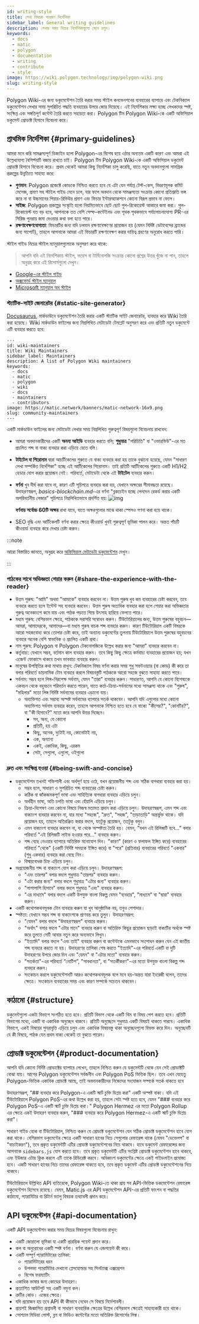 ```yaml
---
id: writing-style
title: লেখা বিষয়ক সাধারণ নির্দেশিকা
sidebar_label: General writing guidelines
description: লেখার সময় নিচের নির্দেশিকাগুলো মেনে চলুন।
keywords:
  - docs
  - matic
  - polygon
  - documentation
  - writing
  - contribute
  - style
image: https://wiki.polygon.technology/img/polygon-wiki.png
slug: writing-style
---
```


Polygon Wiki-এর জন্য ডকুমেন্টেশন তৈরি করার সময় স্টাইল কনভেনশনের ব্যবহারের ব্যাপারে এবং
টেকনিক্যাল ডকুমেন্টেশন লেখার সময় সুপরিচিত পদ্ধতি ব্যবহারের উপরে জোর দিয়েছে।
এই নির্দেশিকার লক্ষ্য হচ্ছে লেখকদের স্পষ্ট, সংক্ষিপ্ত এবং সঙ্গতিপূর্ণ কন্টেন্ট তৈরি করতে
সহায়তা করা। Polygon টিম Polygon Wiki-কে একটি অফিসিয়াল ডকুমেন্ট প্রোডাক্ট হিসাবে বিবেচনা করে।

## প্রাথমিক নির্দেশিকা {#primary-guidelines}

আমরা মনে করি সামঞ্জস্যপূর্ণ ডিজাইন হলো Polygon-এর বিশেষ হয়ে ওঠার অন্যতম একটি কারণ এবং আমরা এই উল্লেখযোগ্য বৈশিষ্ট্য়টি বজায় রাখতে চাই। Polygon টিম Polygon Wiki-কে একটি অফিসিয়াল
ডকুমেন্ট প্রোডাক্ট হিসাবে বিবেচনা করে। প্রথম থেকেই আমরা কিছু নির্দেশিকা চালু করেছি, যাতে নতুন অবদানগুলো সামগ্রিক প্রকল্পের উন্নতিতে সাহায্য করে:

- **গুণমান**: Polygon প্রজেক্টে কোডকে নিশ্চিত করতে হবে যে এটা যেন পর্যাপ্ত টেস্ট-কেস, বিবরণমূলক কমিট মেসেজ,
প্রমাণ সহ স্টাইল গাইড মেনে চলে, যার ফলে অবদান থেকে সামঞ্জস্যতা সংক্রান্ত কোনো প্রতিশ্রুতি ভঙ্গ করে না বা
উচ্চমানের পিয়ার-রিভিউর প্রমাণ এবং ফিচার ইন্টারঅ্যাকশনে
কোনো বিরূপ প্রভাব না ফেলে।
- **সাইজ**: Polygon প্রকল্পের সংস্কৃতি হলো নিয়মিতভাবে ছোট ছোট পুল-রিকোয়েস্ট আকারে
জমা করা। পুল-রিকোয়েস্ট যত বড় হবে, আপনাকে তত বেশি সেল্ফ-কন্টেইনড এবং পৃথক পৃথকভাবে পর্যালোচনাযোগ্য PR-এর সিরিজ পুনরায় জমা দেওয়ার কথা বলা হতে পারে।
- **রক্ষণাবেক্ষণযোগ্যতা**: ফিচারটির জন্য যদি চলমান রক্ষণাবেক্ষণের প্রয়োজন হয় (যেমন
নির্দিষ্ট ডেটাবেসের ব্র্যান্ডের জন্য সাপোর্ট), তাহলে আপনাকে আমরা এই ফিচারটি রক্ষণাবেক্ষণ করার
দায়িত্ব গ্রহণের অনুরোধ করতে পারি।

স্টাইল গাইড নিচের স্টাইল ম্যানুয়ালগুলোকে অনুসরণ করে থাকে:

> আপনি যদি এই নির্দেশিকায় স্টাইল, ভয়েস বা টার্মিনোলজি সংক্রান্ত কোনো প্রশ্নের উত্তর খুঁজে না পান,
> তাহলে অনুগ্রহ করে এই রিসোর্সগুলো দেখুন।

- [Google-এর স্টাইল গাইড](https://github.com/google/styleguide/blob/gh-pages/docguide/style.md)
- [অক্সফোর্ড স্টাইল ম্যানুয়াল](https://global.oup.com/academic/product/new-oxford-style-manual-9780198767251?cc=nl&lang=en&)
- [Microsoft ম্যানুয়াল অব স্টাইল](https://docs.microsoft.com/en-us/style-guide/welcome/)

### স্ট্যাটিক-সাইট জেনারেটর {#static-site-generator}

[Docusaurus](https://docusaurus.io/), মার্কডাউনে ডকুমেন্টেশন তৈরি করার একটি স্ট্যাটিক সাইট জেনারেটর,
ব্যবহার করে Wiki তৈরি করা হয়েছে। Wiki মার্কডাউন ফাইলের জন্য নিম্নলিখিত মেটাডেটা টেমপ্লেট অনুসরণ করে এবং
প্রতিটি নতুন ডকুমেন্টে এটি ব্যবহার করতে হবে:

```
---
id: wiki-maintainers
title: Wiki Maintainers
sidebar_label: Maintainers
description: A list of Polygon Wiki maintainers
keywords:
  - docs
  - matic
  - polygon
  - wiki
  - docs
  - maintainers
  - contributors
image: https://matic.network/banners/matic-network-16x9.png
slug: community-maintainers
---
```

একটি মার্কডাউন ফাইলের জন্য মেটাডেটা লেখার সময় নিম্নলিখিত গুরুত্বপূর্ণ বিষয়গুলো বিবেচনায় রাখবেন:
- আমরা অবদানকারীদের একটি **অনন্য আইডি** ব্যবহার করতে বলি; **শুধুমাত্র** "পরিচিতি" বা "ওভারভিউ"-এর মত প্রচলিত শব্দ বা বাক্য ব্যবহার করা এড়িয়ে যেতে বলি।
- **টাইটেল বা শিরোনাম** দ্বারা আচর্টিকেলের শুরুতে যে বাক্য ব্যবহার করা হয় তাকে বুঝানো হয়েছে, যেমন "সাধারণ লেখা সম্পর্কিত নির্দেশিকা" হচ্ছে এই আর্টিকেলের শিরোনাম। তাই প্রতিটি আর্টিকেলের শুরুতে একটি H1/H2 হেডার যোগ করার প্রয়োজন নেই। পরিবর্তে, মেটাডেটা থেকে এই **টাইটেল** ব্যবহার করুন।
- **বর্ণনা** খুব দীর্ঘ করা যাবে না, কারণ এটি সূচিপত্রে ব্যবহার করা হয়, যেখানে অক্ষরের সীমাবদ্ধতা রয়েছে। উদাহরণস্বরূপ, *basics-blockchain.md*-এর বর্ণনা "ব্লকচেইন হচ্ছে লেনদেন রেকর্ড করার একটি অপরিবর্তনীয় লেজার" সূচিপত্রে নিম্নলিখিতভাবে প্রদর্শিত হয়: ![img](/img/contribute/index-tile.png)

  **বর্ণনায়** **সর্বোচ্চ 60টি অক্ষর** রাখা যাবে, যাতে অক্ষরগুলোর মাঝে থাকা স্পেসও গণনা করা হয়ে থাকে।
- SEO বৃদ্ধি এবং আর্টিকেলটি বর্ণনা করার ক্ষেত্রে কীওয়ার্ড খুবই গুরুত্বপূর্ণ ভূমিকা পালন করে। অন্তত পাঁচটি কীওয়ার্ড ব্যবহার করে দেখার চেষ্টা করুন।

:::note

আরো বিস্তারিত জানতে,
অনুগ্রহ করে [অফিসিয়াল মেটাডেটা ডকুমেন্টেশন](https://docusaurus.io/docs/next/api/plugins/@docusaurus/plugin-content-docs#markdown-front-matter) দেখুন।

:::

### পাঠকের সাথে অভিজ্ঞতা শেয়ার করুন {#share-the-experience-with-the-reader}

- উত্তম পুরুষ: "আমি" অথবা "আমাকে" ব্যবহার করবেন না। উত্তম পুরুষ খুব কম ব্যবহারের চেষ্টা করবেন, তবে ব্যবহার করতে হলে
ইন্টেন্ট সহ ব্যবহার করবেন। উত্তম পুরুষ অত্যধিক ব্যবহার করা হলে শেয়ার করা অভিজ্ঞতার গুরুত্ব অনেকাংশে কমে যায়
এবং পাঠক পড়তে গিয়ে উৎসাহ হারিয়ে ফেলতে পারে।
- মধ্যম পুরুষ: বেশিরভাগ ক্ষেত্রে, পাঠককে সরাসরি সম্বোধন করুন। টিউটোরিয়ালের জন্য, উত্তম পুরুষের
বহুবচন—আমরা, আমাদেরকে, আমাদের—বা মধ্যম পুরুষ বাচক শব্দ ব্যবহার করুন। কারণ টিউটোরিয়াল একটি বিষয়কে আরো সহজবোধ্য করে তোলার চেষ্টা করে, তাই অন্যান্য ডকুমেন্টের তুলনায় টিউটোরিয়ালে
উত্তম পুরুষের বহুবচনের ব্যবহার অনেক বেশি স্বাভাবিক ও প্রচলিত একটি প্রথা।
- নাম পুরুষ: Polygon বা Polygon টেকনোলজিকে উল্লেখ করার জন্য "আমরা" ব্যবহার করবেন না।
- কর্তৃবাচ্য: যেখানে সম্ভব, বর্তমান কাল ব্যবহার করুন। তবে কিছু কিছু ক্ষেত্রে কর্মবাচ্য
ব্যবহারের প্রয়োজন হয়; যখন এজেন্ট ফোকাসে থাকবে তখন ভাববাচ্য ব্যবহার করুন।
- মানুষের উপস্থিতির কথা মাথায় রাখুন: টেকনিক্যাল বিষয় বর্ণনা করার সময় শুধু সফটওয়্যার (বা কোড) কী করে তা বলার পরিবর্তে ডায়নামিক টোন ব্যবহার করলে বিষয়বস্তুটি পাঠককে
আরো সহজে বুঝতে সাহায্য করতে পারে।
- সর্বনাম: সম্ভব হলে লিঙ্গ-নিরপেক্ষ সর্বনাম, যেমন "তারা" ব্যবহার করুন। সাধারণত, আপনি
যে কোনো বিশেষ্যকে একবচন থেকে বহুবচনে পরিবর্তন করতে পারেন, যাতে কর্তা-ক্রিয়া-সর্বনামের মধ্যে সামঞ্জস্য থাকে এবং
"পুরুষ", "মহিলার" মতো লিঙ্গ নির্দিষ্ট সর্বনামের ব্যবহার এড়ানো যায়।
  - অব্যক্তিগত এবং সম্ভাব্য অস্পষ্ট সর্বনামের ব্যাপারে সতর্ক থাকবেন। আপনি যদি এগুলোর মধ্যে
  কোনো অব্যক্তিগত সর্বনাম ব্যবহার করেন, তাহলে আপনাকে নিশ্চিত হতে হবে যে বাক্যে "কীসের?", "কোনটির?", বা "কী হিসাবে?" মতো করে আপনি উত্তর দিচ্ছেন।
    - সব, অন্য, যে কোনো
    - প্রতিটি, হয় এটা
    - কিছু, অনেক, দুটোই নয়, কোনোটাই নয়,
    - এক, অন্যান্য
    - একই, একাধিক, কিছু, এরকম
    - সেটা, সেগুলো, এগুলো, ওইগুলো

### দ্রুত এবং সংক্ষিপ্ত হওয়া {#being-swift-and-concise}

- ডকুমেন্টেশন তখনই শক্তিশালী এবং অর্থপূর্ণ হয়ে ওঠে, যখন প্রয়োজনীয় শব্দ এবং সঠিক বাগধারা ব্যবহার করা হয়।
  - সম্ভব হলে, সাধারণ ও সুপরিচিত শব্দ ব্যবহারের চেষ্টা করুন।
  - কঠিক বা জাঁকজমকপূর্ণ ভাষা এবং সাহিত্যিক বাগধারা ব্যবহার এড়িয়ে চলুন।
  - অর্থহীন ভাষা, অতি চলতি ভাষা এবং হেঁয়ালি এড়িয়ে চলুন।
  - ক্রিয়া-বিশেষণ এবং কোনো বিষয়ে নিজস্ব মতামত প্রদান করা এড়িয়ে চলুন। উদাহরণস্বরূপ, এমন শব্দ এবং বাক্যাংশ ব্যবহার করবেন না, যার মধ্যে "সহজে", "দ্রুত", "সহজ", "তাড়াতাড়ি" অন্তর্ভুক্ত থাকে। যদি প্রয়োজন হয়, তাহলে অতিরঞ্জিত করার বদলে, যতটুকু প্রয়োজন, ততটুকু বলুন।
  - এমন বাক্যাংশ ব্যবহার করবেন না, যা থেকে অস্পষ্টতা তৈরি হয়। যেমন, "যখন এই রিলিজটি হবে..." বলার পরিবর্তে
  "এই রিলিজটি লাইভ হওয়ার পরে..." ব্যবহার করুন।
  - শব্দ বেছে নেওয়ার ব্যাপারে অতিরিক্ত মনোযোগ দিন। "কারণ" (কারণ ও ফলাফল ইঙ্গিত করে) ব্যবহারের পরিবর্তে "থেকে"
  (একটি নির্দিষ্ট সময়কে ইঙ্গিত করে) বা "পরে" (প্রতিবার) ব্যবহারের পরিবর্তে "একবার" (শুধু একবার) ব্যবহার করা
  বেছে নিন।
  - বিস্ময়বোধক চিহ্ন এড়িয়ে চলুন।
- অপ্রয়োজনীয় শব্দ বা বাক্যাংশ যোগ করা এড়িয়ে চলুন। উদাহরণস্বরূপ:
  - "এবং তারপর" বলার বদলে শুধুমাত্র "তারপর" ব্যবহার করুন।
  - "এটা করার জন্য" বলার বদলে শুধুমাত্র "এটার জন্য" ব্যবহার করুন।
  - "পাশাপাশি হিসাবে" বলার বদলে শুধুমাত্র "এবং" ব্যবহার করুন।
  - "এর মাধ্যমে" বলার বদলে একটি উপযুক্ত বাংলা বিকল্প যেমন "ব্যবহার", "মাধ্যমে" বা "দ্বারা" ব্যবহার করুন।
- একটি কথোপকথনমূলক টোন ব্যবহার করুন যা খুব আনুষ্ঠানিক নয়, তবুও পেশাদার।
- স্পষ্টতা: যেখানে সম্ভব শব্দ বা বাক্যাংশকে প্রাণবন্ত করে তুলুন। উদাহরণস্বরূপ:
  - "যেমন" বলার বদলে "উদাহরণস্বরূপ" ব্যবহার করুন।
  - "অর্থাৎ" বলার বদলে "এটার মানে" ব্যবহার করুন বা অতিরিক্ত কিছুর প্রয়োজন ছাড়াই বাক্যটির অর্থকে স্পষ্ট করে তুলতে
  সেটি আবার নতুন করে অন্যভাবে লিখুন।
  - "ইত্যাদি" বলার বদলে "এবং তাই" ব্যবহার করুন বা কন্টেন্টকে এমনভাবে সংশোধন করুন যেন এই জাতীয় শব্দ ব্যবহার করতে না হয়। উদাহরণের তালিকা শেষ করতে
  "ইত্যাদি"-এর পরিবর্তে একটি বা দুটি উদাহরণের উপরে জোর দিন এবং "যেমন" বা "এটার মতো" ব্যবহার করুন।
  - "সতর্কতা"-এর পরিবর্তে “নোটিশ”, "সাবধানতা", বা "সতর্কীকরণ"-এর মতো উপযুক্ত বাংলা বিকল্প শব্দ ব্যবহার করুন।
  - সংকোচন করলে ডকুমেন্টেশনটি আরও কথোপকথনমূলক বলে মনে হয়-অন্তত যারা ইংরেজী বলেন, তাদের ক্ষেত্রে। সংকোচন ব্যবহারের সময় এবং কারণ সম্পর্কে সচেতন থাকবেন।

## কাঠামো {#structure}

ডকুমেন্টগুলো একটা বিভাগে সংগঠিত হতে হবে। প্রতিটি বিভাগ থেকে একটি থিম বা বিষয় পেশ করতে হবে। প্রতিটি বিভাগের মধ্যে, একটি বা একাধিক অনুচ্ছেদ থাকবে।
প্রতিটি অনুচ্ছেদে শুধুমাত্র একটি বিষয়ই থাকতে পারবে। একাধিক বিভাগে, একই বিষয়ের পুনরাবৃত্তি এড়িয়ে চলুন
এবং একাধিক বিষয়বস্তু থাকা অনুচ্ছেদগুলো বিভক্ত করে দিন।
অনুচ্ছেদটি যে কী বিষয়ে, পাঠক যেন প্রথম বাক্য থেকেই তা বুঝতে পারেন।

## প্রোডাক্ট ডকুমেন্টেশন {#product-documentation}

আপনি যদি কোনো নির্দিষ্ট প্রোডাক্টের ব্যাপারে লেখেন, তাহলে নিশ্চিত করুন যে ডকুমেন্টটি থেকে যেন সেই প্রোডাক্টটি বোঝা যায়। আগের Polygon ডকুমেন্টেশন সর্বজনীন এবং Polygon PoS ভিত্তিক ছিল।
তবে এখন যেহেতু Polygon-ভিত্তিক একাধিক প্রোডাক্ট আছে, তাই অবদানকারীদের নিজেদের সংযোজন সম্পর্কে সতর্ক থাকতে হবে

উদাহরণস্বরূপ, "## ব্যবহার করে Polygon-এ একটি স্মার্ট চুক্তি ডিপ্লয় করা" একটি অস্পষ্ট বাক্য। যদি এই টিউটোরিয়ালে
Polygon PoS-এর কথা উল্লেখ করা হয়, তাহলে সেটা স্পষ্ট হতে হবে, যেমন "### ব্যবহার করে Polygon PoS-এ একটি স্মার্ট চুক্তি ডিপ্লয় করা।" Polygon Hermez এর মতো Polygon Rollup এর ক্ষেত্রে
একই উদাহরণ ব্যবহার করুন, "### ব্যবহার করে Polygon Hermez-এ একটি স্মার্ট চুক্তি ডিপ্লয় করা"।

সাধারণ গাইড হোক বা টিউটোরিয়াল, নিশ্চিত করুন যে প্রোডাক্ট ডকুমেন্টেশন যেন সঠিক প্রোডাক্ট ডকুমেন্টেশন হাবে যোগ করা থাকে। বেশিরভাগ ডকুমেন্টের ক্ষেত্রে একটি সাধারণ হাবের নিচে সেগুলোর রেফারেন্স থাকে (যেমন "ডেভেলপ" বা "যাচাইকরণ"), তবে প্রকৃত ডকুমেন্টটি এটির প্রোডাক্ট ডকুমেন্টেশনের নিচে থাকবে। হাবে ডকুমেন্ট রেফারেন্সের জন্য আপনাকে `sidebars.js` যোগ করতে হবে।
তবে প্রকৃত ডকুমেন্টটি এটির সংশ্লিষ্ট প্রোডাক্ট ডকুমেন্টেশন হাবে থাকবে,
এবং ইউজার এটায় ক্লিক করলে এটি তাকে রিডিরেক্ট করবে। অধিকাংশ ডকুমেন্টের ক্ষেত্রে একই গাইডলাইন
প্রযোজ্য হবে। একটি সাধারণ হাবের নিচে তাদের রেফারেন্স থাকতে হবে, তবে প্রকৃত ডকুমেন্ট এটির প্রোডাক্ট ডকুমেন্টেশনের নিচে থাকবে।

টিউটোরিয়ালে উল্লিখিত API ব্যতিরেকে, Polygon Wiki-তে থাকা প্রায় সব API-ভিত্তিক ডকমেন্টেশন রেফারেন্স ডকুমেন্টেশন হিসেবে রয়েছে।
যেমন, Matic.js এর API ডকুমেন্টেশন API-এর প্রতিটি ফাংশন বা পদ্ধতির
কাঠামো, প্যারামিটার বা রিটার্ন ভ্যালু বিষয়ক তথ্যাবলী প্রদান করে।

## API ডকুমেন্টেশন {#api-documentation}

একটি API ডকুমেন্টেশন করার সময় নিচের বিষয়গুলো বিবেচনায় রাখুন:

* একটি জোরালো ভূমিকা যা একটি প্রারম্ভিক পয়েন্ট প্রদান করে।
* কল বা অনুরোধের একটি স্পষ্ট বর্ণনা। বর্ণনা করুন যে এন্ডপয়েন্ট কী করে।
* একটি সম্পূর্ণ প্যারামিটারের তালিকা:
  * প্যারামিটারের ধরন
  * উপলভ্য প্যারামিটার দেখানো প্লেসহোল্ডার সহ সিনট্যাক্স এক্সপ্রেশন
  * বিশেষ ফরম্যাটিং
* একাধিক ভাষার জন্য কোডের উদাহরণ।
* প্রত্যাশিত আউটপুট সহ একটি নমুনা কল।
* ত্রুটির কোড। এজের ক্ষেত্রে।
* যদি প্রয়োজন হয় তবে API কী কীভাবে নেবেন সে বিষয়ে নির্দেশাবলী।
* প্রায়শই জিজ্ঞাসিত প্রশ্নাবলী বা সাধারণ ব্যবহারিক ক্ষেত্রের উল্লেখ বেশিরভাগ ক্ষেত্রেই সাহায্যকারী হয়ে থাকে।
* সোশ্যাল মিডিয়া পোস্ট, ব্লগ বা ভিডিও কন্টেন্টের মতো অতিরিক্ত রিসোর্সের লিঙ্ক।
